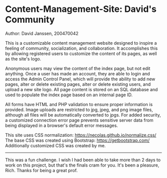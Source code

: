 # Content-Management-Site: David's Community
Author: David Janssen, 200470042

This is a customizable content management website designed to inspire
a feeling of community, socialization, and collaboration. It accomplishes
this by allowing registered users to customize the content of its pages,
as well as the site's logo.

Anonymous users may view the content of the index page, but not edit anything.
Once a user has made an account, they are able to login and access the Admin
Control Panel, which will provide the ability to add new pages, alter or
delete existing pages, alter or delete existing users, and upload a new site
logo. All page content is stored on an SQL database and used to populate
the index page based on an internal page ID.

All forms have HTML and PHP validation to ensure proper information is
provided. Image uploads are restricted to jpg, jpeg, and png image files, 
although all files will be automatically converted to jpgs. For added security,
a customized connection error page prevents sensitive server data from being
displayed in a browser's default error messages.

This site uses CSS normalization: https://necolas.github.io/normalize.css/
The base CSS was created using Bootstrap: https://getbootstrap.com/
Additionally customized CSS was created by me.

------------------------
This was a fun challenge. I wish I had been able to take more than 2 days
to work on this project, but that's the finals cram for you. It's been a 
pleasure, Rich. Thanks for being a great prof.
